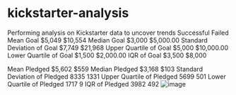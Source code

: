 # kickstarter-analysis
Performing analysis on Kickstarter data to uncover trends
	Successful	Failed
Mean Goal	 $5,049 	 $10,554 
Median Goal	 $3,000 	 $5,000.00 
Standard Deviation of Goal	 $7,749 	 $21,968 
Upper Quartile of Goal	 $5,000 	 $10,000.00 
Lower Quartile of Goal	 $1,500 	 $2,000.00 
IQR of Goal	 $3,500 	 $8,000 
		
Mean Pledged	 $5,602 	 $559 
Median Pledged	 $3,168 	 $103 
Standard Deviation of Pledged	8335	1331
Upper Quartile of Pledged	5699	501
Lower Quartile of Pledged	1717	9
IQR of Pledged	3982	492
![image](https://user-images.githubusercontent.com/93228931/142264958-5c60ee02-0b1c-4d57-880a-5e866ea09085.png)
